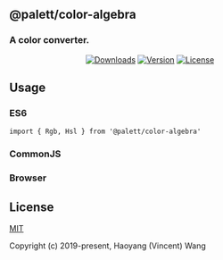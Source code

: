 ## @palett/color-algebra

### A color converter.

<p align="center">
  <a href="https://npmcharts.com/compare/@palett/color-algebra?minimal=true"><img src="https://img.shields.io/npm/dm/@palett/color-algebra.svg" alt="Downloads"></a>
  <a href="https://www.npmjs.com/package/@palett/color-algebra"><img src="https://img.shields.io/npm/v/@palett/color-algebra.svg" alt="Version"></a>
  <a href="https://www.npmjs.com/package/@palett/color-algebra"><img src="https://img.shields.io/npm/l/@palett/color-algebra.svg" alt="License"></a>
</p>

## Usage

### ES6

    import { Rgb, Hsl } from '@palett/color-algebra'

### CommonJS

### Browser

## License

[MIT](http://opensource.org/licenses/MIT)

Copyright (c) 2019-present, Haoyang (Vincent) Wang
